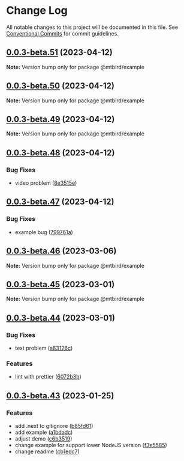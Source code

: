 # Change Log

All notable changes to this project will be documented in this file.
See [Conventional Commits](https://conventionalcommits.org) for commit guidelines.

## [0.0.3-beta.51](https://github.com/staringos/mtbird/compare/v0.0.3-beta.50...v0.0.3-beta.51) (2023-04-12)

**Note:** Version bump only for package @mtbird/example





## [0.0.3-beta.50](https://github.com/staringos/mtbird/compare/v0.0.3-beta.49...v0.0.3-beta.50) (2023-04-12)

**Note:** Version bump only for package @mtbird/example





## [0.0.3-beta.49](https://github.com/staringos/mtbird/compare/v0.0.3-beta.48...v0.0.3-beta.49) (2023-04-12)

**Note:** Version bump only for package @mtbird/example





## [0.0.3-beta.48](https://github.com/staringos/mtbird/compare/v0.0.3-beta.47...v0.0.3-beta.48) (2023-04-12)


### Bug Fixes

* video problem ([8e3515e](https://github.com/staringos/mtbird/commit/8e3515e076e88e7f612c95793117442cccce66a0))





## [0.0.3-beta.47](https://github.com/staringos/mtbird/compare/v0.0.3-beta.46...v0.0.3-beta.47) (2023-04-12)


### Bug Fixes

* example bug ([799761a](https://github.com/staringos/mtbird/commit/799761a3f92564f9f16f995bdbaeb50ed937a074))





## [0.0.3-beta.46](https://github.com/staringos/mtbird/compare/v0.0.3-beta.45...v0.0.3-beta.46) (2023-03-06)

**Note:** Version bump only for package @mtbird/example





## [0.0.3-beta.45](https://github.com/staringos/mtbird/compare/v0.0.3-beta.44...v0.0.3-beta.45) (2023-03-01)

**Note:** Version bump only for package @mtbird/example





## [0.0.3-beta.44](https://github.com/staringos/mtbird/compare/v0.0.3-beta.43...v0.0.3-beta.44) (2023-03-01)


### Bug Fixes

* text problem ([a83126c](https://github.com/staringos/mtbird/commit/a83126c8e94f0387819d738a7192f397ea2cea0f))


### Features

* lint with prettier ([6072b3b](https://github.com/staringos/mtbird/commit/6072b3bb1845ac737c68c610009e37340649b7ee))





## [0.0.3-beta.43](https://github.com/staringos/mtbird/compare/v0.0.3-beta.42...v0.0.3-beta.43) (2023-01-25)

### Features

- add .next to gitignore ([b85fd61](https://github.com/staringos/mtbird/commit/b85fd61802b829e1470fdd03f43b6fa27166af92))
- add example ([a1bdadc](https://github.com/staringos/mtbird/commit/a1bdadc1bc811d61b12856c4450a354b30c20892))
- adjust demo ([c6b3519](https://github.com/staringos/mtbird/commit/c6b35191ed6bd9f454d50081f5215f7eb9166aa9))
- change example for support lower NodeJS version ([f3e5585](https://github.com/staringos/mtbird/commit/f3e5585dd759d7bbb3d89585aa2ad6a068f80d36))
- change readme ([cb1edc7](https://github.com/staringos/mtbird/commit/cb1edc784e318008258bec29a8b0bd038345f9b8))
